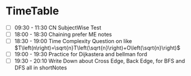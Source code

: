 

# TimeTable

- [ ] 09:30 - 11:30 CN SubjectWise Test
- [ ] 18:00 - 18:30 Chaining prefer ME notes
- [ ] 18:30 - 19:00 Time Complexity Question on like $T\left(n\right)=\sqrt{n}T\left(\sqrt{n}\right)+O\left(\sqrt{n}\right)$
- [ ] 19:00 - 19:30 Practice for Dijkastera and bellman ford
- [ ] 19:30 - 20:10 Write Down about Cross Edge, Back Edge, for BFS and DFS all in shortNotes
